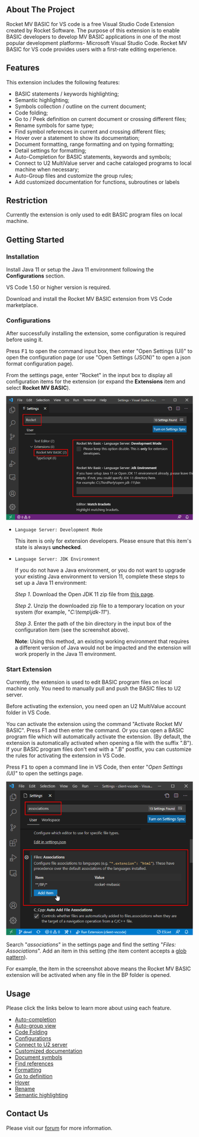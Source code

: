 ## About The Project

Rocket MV BASIC for VS code is a free Visual Studio Code Extension created by Rocket Software. The purpose of this extension is to enable BASIC developers to develop MV BASIC applications in one of the most popular development platforms- Microsoft Visual Studio Code. Rocket MV BASIC for VS code provides users with a first-rate editing experience.

## Features

This extension includes the following features:

 - BASIC statements / keywords highlighting;
 - Semantic highlighting;
 - Symbols collection / outline on the current document;
 - Code folding;
 - Go to / Peek definition on current document or crossing different files;
 - Rename symbols for same type;
 - Find symbol references in current and crossing different files;
 - Hover over a statement to show its documentation;
 - Document formatting, range formatting and on typing formatting;
 - Detail settings for formatting;
 - Auto-Completion for BASIC statements, keywords and symbols;
 - Connect to U2 MultiValue server and cache cataloged programs to local machine when necessary;
 - Auto-Group files and customize the group rules;
 - Add customized documentation for functions, subroutines or labels
## Restriction

Currently the extension is only used to edit BASIC program files on local machine.

## Getting Started

### Installation

Install Java 11 or setup the Java 11 environment following the **Configurations** section.

VS Code 1.50 or higher version is required.

Download and install the Rocket MV BASIC extension from VS Code marketplace.

### Configurations

After successfully installing the extension, some configuration is required before using it.

Press <kbd>F1</kbd> to open the command input box, then enter "Open Settings (UI)" to open the configuration page (or use "Open Settings (JSON)" to open a json format configuration page).

From the settings page, enter "Rocket" in the input box to display all configuration items for the extension (or expand the **Extensions** item and select **Rocket MV BASIC**).

![](img/readme_config.png)

- `Language Server: Development Mode`

    This item is only for extension developers. Please ensure that this item's state is always **unchecked**.

- `Language Server: JDK Environment`

    If you do not have a Java environment, or you do not want to upgrade your existing Java environment to version 11, complete these steps to set up a Java 11 environment:

    *Step 1*. Download the Open JDK 11 zip file from [this page](http://jdk.java.net/archive/).

    *Step 2*. Unzip the downloaded zip file to a temporary location on your system (for example, "*C:\temp\jdk-11*").

    *Step 3*. Enter the path of the bin directory in the input box of the configuration item (see the screenshot above).

    **Note**: Using this method, an existing working environment that requires a different version of Java would not be impacted and the extension will work properly in the Java 11 environment.

### Start Extension

Currently, the extension is used to edit BASIC program files on local machine only. You need to manually pull and push the BASIC files to U2 server.

Before activating the extension, you need open an U2 MultiValue account folder in VS Code.

You can activate the extension using the command "Activate Rocket MV BASIC". Press F1 and then enter the command. Or you can open a BASIC program file which will automatically activate the extension. (By default, the extension is automatically activated when opening a file with the suffix ".B").  If your BASIC program files don't end with a ".B" postfix, you can customize the rules for activating the extension in VS Code.

Press <kbd>F1</kbd> to open a command line in VS Code, then enter "*Open Settings (UI)*" to open the settings page.

![](img/start_association.png)

Search "*associations*" in the settings page and find the setting "*Files: Associations*". Add an item in this setting (the item content accepts a  [glob pattern](https://en.wikipedia.org/wiki/Glob_(programming))).

For example, the item in the screenshot above means the Rocket MV BASIC extension will be activated when any file in the BP folder is opened. 

## Usage

Please click the links below to learn more about using each feature.

- [Auto-completion](./usage/Completion.md)
- [Auto-group view](./usage/GroupView.md)
- [Code Folding](./usage/Folding.md)
- [Configurations](./usage/Configuration.md)
- [Connect to U2 server](./usage/Connection.md)
- [Customized documentation](./usage/CustomizeDoc.md)
- [Document symbols](./usage/DocumentSymbol.md)
- [Find references](./usage/References.md)
- [Formatting](./usage/Formatting.md)
- [Go to definition](./usage/Definition.md)
- [Hover](./usage/Hover.md)
- [Rename](./usage/Rename.md)
- [Semantic highlighting](./usage/SemanticHighlighting.md)

## Contact Us

Please visit our [forum](https://community.rocketsoftware.com/forums) for more information.